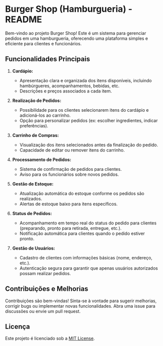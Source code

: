 # Burger Shop (Hamburgueria) - README

Bem-vindo ao projeto Burger Shop! Este é um sistema para gerenciar pedidos em uma hamburgueria, oferecendo uma plataforma simples e eficiente para clientes e funcionários.

## Funcionalidades Principais

1. **Cardápio:**

   - Apresentação clara e organizada dos itens disponíveis, incluindo hambúrgueres, acompanhamentos, bebidas, etc.
   - Descrições e preços associados a cada item.

2. **Realização de Pedidos:**

   - Possibilidade para os clientes selecionarem itens do cardápio e adicioná-los ao carrinho.
   - Opção para personalizar pedidos (ex: escolher ingredientes, indicar preferências).

3. **Carrinho de Compras:**

   - Visualização dos itens selecionados antes da finalização do pedido.
   - Capacidade de editar ou remover itens do carrinho.

4. **Processamento de Pedidos:**

   - Sistema de confirmação de pedidos para clientes.
   - Aviso para os funcionários sobre novos pedidos.

5. **Gestão de Estoque:**

   - Atualização automática do estoque conforme os pedidos são realizados.
   - Alertas de estoque baixo para itens específicos.

6. **Status de Pedidos:**

   - Acompanhamento em tempo real do status do pedido para clientes (preparando, pronto para retirada, entregue, etc.).
   - Notificação automática para clientes quando o pedido estiver pronto.

7. **Gestão de Usuários:**
   - Cadastro de clientes com informações básicas (nome, endereço, etc.).
   - Autenticação segura para garantir que apenas usuários autorizados possam realizar pedidos.

## Contribuições e Melhorias

Contribuições são bem-vindas! Sinta-se à vontade para sugerir melhorias, corrigir bugs ou implementar novas funcionalidades. Abra uma issue para discussões ou envie um pull request.

## Licença

Este projeto é licenciado sob a [MIT License](LICENSE).
